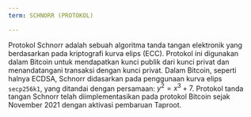 ```yaml
---
term: SCHNORR (PROTOKOL)

---
```

Protokol Schnorr adalah sebuah algoritma tanda tangan elektronik yang berdasarkan pada kriptografi kurva elips (ECC). Protokol ini digunakan dalam Bitcoin untuk mendapatkan kunci publik dari kunci privat dan menandatangani transaksi dengan kunci privat. Dalam Bitcoin, seperti halnya ECDSA, Schnorr didasarkan pada penggunaan kurva elips `secp256k1`, yang ditandai dengan persamaan: $y^2 = x^3 + 7$. Protokol tanda tangan Schnorr telah diimplementasikan pada protokol Bitcoin sejak November 2021 dengan aktivasi pembaruan Taproot.